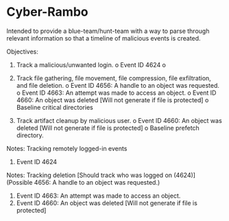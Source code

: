 # Cyber-Rambo

Intended to provide a blue-team/hunt-team with a way to parse through relevant information so that a timeline of malicious events is created.

Objectives:
1. Track a malicious/unwanted login.
  o Event ID 4624
  o
  
2. Track file gathering, file movement, file compression, file exfiltration, and file deletion.
  o Event ID 4656: A handle to an object was requested.
  o Event ID 4663: An attempt was made to access an object.
  o Event ID 4660: An object was deleted [Will not generate if file is protected]
  o Baseline critical directories


3. Track artifact cleanup by malicious user.
  o Event ID 4660: An object was deleted [Will not generate if file is protected]
  o Baseline prefetch directory.


Notes:
Tracking remotely logged-in events
1. Event ID 4624


Notes:
Tracking deletion [Should track who was logged on (4624)]
(Possible 4656: A handle to an object was requested.)
1. Event ID 4663: An attempt was made to access an object.
2. Event ID 4660: An object was deleted [Will not generate if file is protected]
